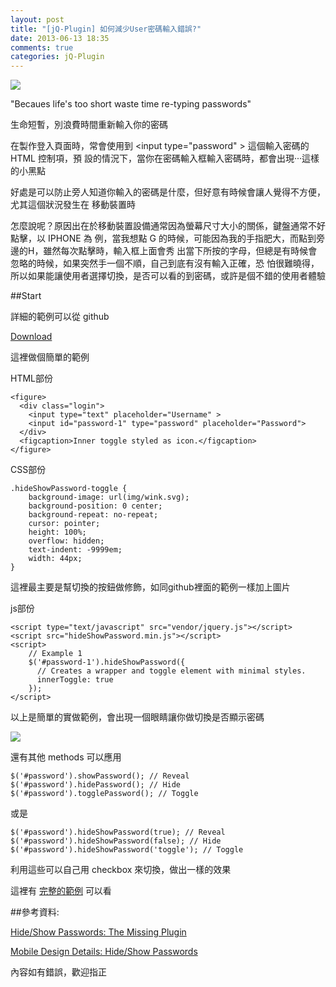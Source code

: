 ```yaml
---
layout: post
title: "[jQ-Plugin] 如何減少User密碼輸入錯誤?"
date: 2013-06-13 18:35
comments: true
categories: jQ-Plugin
---
```


<img src="http://farm8.staticflickr.com/7394/9032388794_c9ce2d4e25_o.jpg" />

"Becaues life's too short waste time re-typing passwords"

生命短暫，別浪費時間重新輸入你的密碼

<!--more-->

在製作登入頁面時，常會使用到 &lt;input  type="password" &gt; 這個輸入密碼的 HTML 控制項，預
設的情況下，當你在密碼輸入框輸入密碼時，都會出現‧‧‧這樣的小黑點

好處是可以防止旁人知道你輸入的密碼是什麼，但好意有時候會讓人覺得不方便，尤其這個狀況發生在
移動裝置時

怎麼說呢？原因出在於移動裝置設備通常因為螢幕尺寸大小的關係，鍵盤通常不好點擊，以 IPHONE 為
例，當我想點 G 的時候，可能因為我的手指肥大，而點到旁邊的H，雖然每次點擊時，輸入框上面會秀
出當下所按的字母，但總是有時候會忽略的時候，如果突然手一個不順，自己到底有沒有輸入正確，恐
怕很難曉得，所以如果能讓使用者選擇切換，是否可以看的到密碼，或許是個不錯的使用者體驗

##Start

詳細的範例可以從 github

<a href="https://github.com/cloudfour/hideShowPassword#hideshow-password-plugin-for-jqueryzepto" target="_balnk">Download</a>

這裡做個簡單的範例

HTML部份

	<figure>
	  <div class="login">
		<input type="text" placeholder="Username" >
		<input id="password-1" type="password" placeholder="Password">
	  </div>
	  <figcaption>Inner toggle styled as icon.</figcaption>
	</figure>

CSS部份

	.hideShowPassword-toggle {
		background-image: url(img/wink.svg);
		background-position: 0 center;
		background-repeat: no-repeat;
		cursor: pointer;
		height: 100%;
		overflow: hidden;
		text-indent: -9999em;
		width: 44px;
	}

這裡最主要是幫切換的按鈕做修飾，如同github裡面的範例一樣加上圖片

js部份

	<script type="text/javascript" src="vendor/jquery.js"></script>	
	<script src="hideShowPassword.min.js"></script>
	<script>
		// Example 1
		$('#password-1').hideShowPassword({
		  // Creates a wrapper and toggle element with minimal styles.
		  innerToggle: true
		});
	</script>

以上是簡單的實做範例，會出現一個眼睛讓你做切換是否顯示密碼

<img src="http://farm6.staticflickr.com/5451/9032954004_208664f24e_o.jpg" />

還有其他 methods 可以應用

	$('#password').showPassword(); // Reveal
	$('#password').hidePassword(); // Hide
	$('#password').togglePassword(); // Toggle

或是

	$('#password').hideShowPassword(true); // Reveal
	$('#password').hideShowPassword(false); // Hide
	$('#password').hideShowPassword('toggle'); // Toggle

利用這些可以自己用 checkbox 來切換，做出一樣的效果

這裡有 <a href="http://cloudfour.github.io/hideShowPassword/" target="_blank">完整的範例</a> 可以看
	
##參考資料:

<a href="http://blog.cloudfour.com/hide-show-passwords-plugin/" target="_blank">Hide/Show Passwords: The Missing Plugin</a>

<a href="http://www.lukew.com/ff/entry.asp?1653" target="_blank">Mobile Design Details: Hide/Show Passwords</a>

內容如有錯誤，歡迎指正